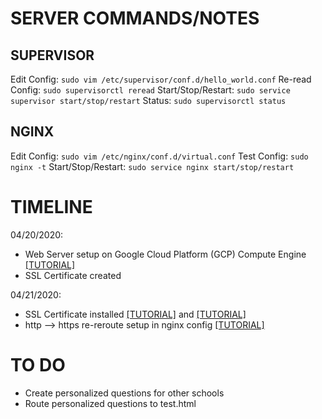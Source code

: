 # **SERVER COMMANDS/NOTES**
## SUPERVISOR
Edit Config:
`sudo vim /etc/supervisor/conf.d/hello_world.conf`
Re-read Config:
`sudo supervisorctl reread`
Start/Stop/Restart:
`sudo service supervisor start/stop/restart`
Status:
`sudo supervisorctl status`
## NGINX
Edit Config:
`sudo vim /etc/nginx/conf.d/virtual.conf`
Test Config:
`sudo nginx -t`
Start/Stop/Restart:
`sudo service nginx start/stop/restart`


# **TIMELINE**
04/20/2020:
- Web Server setup on Google Cloud Platform (GCP) Compute Engine [[TUTORIAL]](https://medium.com/ymedialabs-innovation/deploy-flask-app-with-nginx-using-gunicorn-and-supervisor-d7a93aa07c18)
- SSL Certificate created

04/21/2020:
- SSL Certificate installed [[TUTORIAL]](https://www.digicert.com/kb/csr-ssl-installation/nginx-openssl.htm#ssl_certificate_install) and [[TUTORIAL]](https://serversforhackers.com/c/testing-and-debugging-ssl-certificates)
- http --> https re-reroute setup in nginx config [[TUTORIAL]](https://linuxize.com/post/redirect-http-to-https-in-nginx/)

# **TO DO**
- Create personalized questions for other schools
- Route personalized questions to test.html
